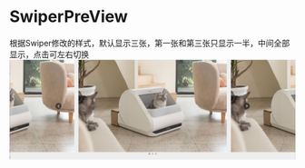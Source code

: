 # SwiperPreView
根据Swiper修改的样式，默认显示三张，第一张和第三张只显示一半，中间全部显示，点击可左右切换
![Image text](https://raw.githubusercontent.com/chenjiaqi0912/SwiperPreView/main/image/2f8308321380ce890c4655096fe1ad5.png)
